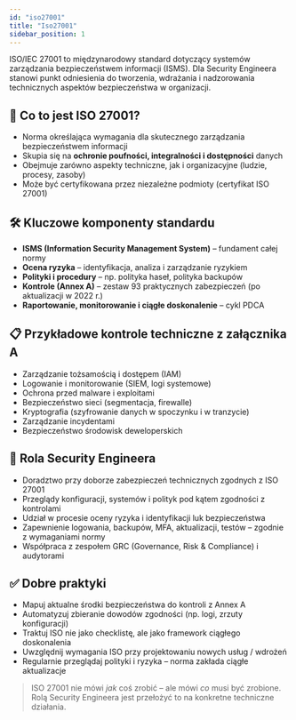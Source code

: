```yaml
---
id: "iso27001"
title: "Iso27001"
sidebar_position: 1
---
```


ISO/IEC 27001 to międzynarodowy standard dotyczący systemów zarządzania bezpieczeństwem informacji (ISMS). Dla Security Engineera stanowi punkt odniesienia do tworzenia, wdrażania i nadzorowania technicznych aspektów bezpieczeństwa w organizacji.

## 📘 Co to jest ISO 27001?

- Norma określająca wymagania dla skutecznego zarządzania bezpieczeństwem informacji
- Skupia się na **ochronie poufności, integralności i dostępności** danych
- Obejmuje zarówno aspekty techniczne, jak i organizacyjne (ludzie, procesy, zasoby)
- Może być certyfikowana przez niezależne podmioty (certyfikat ISO 27001)

## 🛠️ Kluczowe komponenty standardu

- **ISMS (Information Security Management System)** – fundament całej normy
- **Ocena ryzyka** – identyfikacja, analiza i zarządzanie ryzykiem
- **Polityki i procedury** – np. polityka haseł, polityka backupów
- **Kontrole (Annex A)** – zestaw 93 praktycznych zabezpieczeń (po aktualizacji w 2022 r.)
- **Raportowanie, monitorowanie i ciągłe doskonalenie** – cykl PDCA

## 📋 Przykładowe kontrole techniczne z załącznika A

- Zarządzanie tożsamością i dostępem (IAM)
- Logowanie i monitorowanie (SIEM, logi systemowe)
- Ochrona przed malware i exploitami
- Bezpieczeństwo sieci (segmentacja, firewalle)
- Kryptografia (szyfrowanie danych w spoczynku i w tranzycie)
- Zarządzanie incydentami
- Bezpieczeństwo środowisk deweloperskich

## 🎯 Rola Security Engineera

- Doradztwo przy doborze zabezpieczeń technicznych zgodnych z ISO 27001
- Przeglądy konfiguracji, systemów i polityk pod kątem zgodności z kontrolami
- Udział w procesie oceny ryzyka i identyfikacji luk bezpieczeństwa
- Zapewnienie logowania, backupów, MFA, aktualizacji, testów – zgodnie z wymaganiami normy
- Współpraca z zespołem GRC (Governance, Risk & Compliance) i audytorami

## ✅ Dobre praktyki

- Mapuj aktualne środki bezpieczeństwa do kontroli z Annex A
- Automatyzuj zbieranie dowodów zgodności (np. logi, zrzuty konfiguracji)
- Traktuj ISO nie jako checklistę, ale jako framework ciągłego doskonalenia
- Uwzględnij wymagania ISO przy projektowaniu nowych usług / wdrożeń
- Regularnie przeglądaj polityki i ryzyka – norma zakłada ciągłe aktualizacje

> ISO 27001 nie mówi *jak* coś zrobić – ale mówi *co* musi być zrobione. Rolą Security Engineera jest przełożyć to na konkretne techniczne działania.
